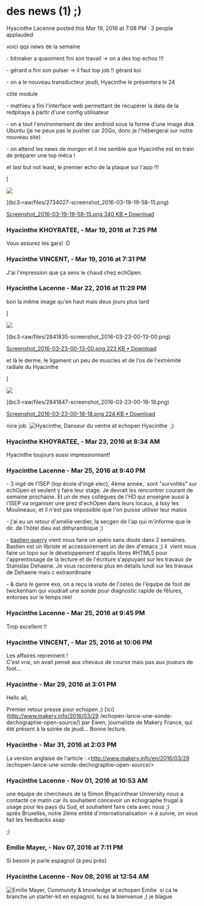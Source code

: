 #  des news (1) ;)

Hyacinthe Lacenne posted this Mar 19, 2016 at 7:08 PM · 3 people applauded

voici qqs news de la semaine  
  
\- bitmaker a quasiment fini son travail -&gt; on a des top echos !!!  
  
\- gérard a fini son pulser -&gt; il faut top job !! gérard koi  
  
\- on a le nouveau transducteur jeudi, Hyacinthe le présentera le 24  
  
côté module  
  
\- mathieu a fini l'interface web permettant de récupérer la data de la
redpitaya à partir d'une config utilisateur  
  
\- on a tout l'environnement de dev android sous la forme d'une image disk
Ubuntu (je ne peux pas le pusher car 20Go, donc je l'hébergerai sur notre
nouveau site)  
  
\- on attend les news de morgen et il me semble que Hyacinthe est en train de
préparer une top méca !  
  
et last but not least, le premier echo de la plaque sur l'app !!!  
  
  

[

![](bc3-raw/files/2734027-screenshot_2016-03-19-19-58-15.png)

](bc3-raw/files/2734027-screenshot_2016-03-19-19-58-15.png)

[ Screenshot_2016-03-19-19-58-15.png  340 KB • Download
](bc3-raw/files/2734027-screenshot_2016-03-19-19-58-15.png)

### **Hyacinthe KHOYRATEE,** - Mar 19, 2016 at 7:25 PM

Vous assurez les gars! :D

### **Hyacinthe VINCENT,** - Mar 19, 2016 at 7:31 PM

J'ai l'impression que ça sens le chaud chez echOpen.

### **Hyacinthe Lacenne** - Mar 22, 2016 at 11:29 PM

bon la même image qu'en haut mais deux jours plus tard  
  

[

![](bc3-raw/files/2841835-screenshot_2016-03-23-00-13-00.png)

](bc3-raw/files/2841835-screenshot_2016-03-23-00-13-00.png)

[ Screenshot_2016-03-23-00-13-00.png  223 KB • Download
](bc3-raw/files/2841835-screenshot_2016-03-23-00-13-00.png)

  
  
et là le derme, le ligament un peu de muscles et de l'os de l'extrémité
radiale du Hyacinthe  
  

[

![](bc3-raw/files/2841847-screenshot_2016-03-23-00-18-18.png)

](bc3-raw/files/2841847-screenshot_2016-03-23-00-18-18.png)

[ Screenshot_2016-03-23-00-18-18.png  224 KB • Download
](bc3-raw/files/2841847-screenshot_2016-03-23-00-18-18.png)

  
  
nice job  ![Hyacinthe, Danseur du ventre at
echopen](./../../zz_assets/images/avatars/1248689.png) Hyacinthe  ;)

### **Hyacinthe KHOYRATEE,** - Mar 23, 2016 at 8:34 AM

Hyacinthe toujours aussi impressionnant!

### **Hyacinthe Lacenne** - Mar 25, 2016 at 9:40 PM

\- 3 ingé de l'ISEP (top école d'ingé elec), 4ème année,  sont "survoltés" sur
echOpen et veulent y faire leur stage. Je devrait les rencontrer courant de
semaine prochaine. Et un de mes collègues de l'HD qui enseigne aussi à l'ISEP
va organiser une prez d'echOpen dans leurs locaux, à Issy les Moulineaux, et
il n'est pas impossible que l'on puisse utiliser leur matos  
  
\- j'ai eu un retour d'amélie verdier, la secgen de l'ap qui m'informe que le
dir. de l'hôtel dieu est dithyrambique ;)  
  
- [bastien guerry](https://bzg.fr/) vient nous faire un apéro sans doute dans 2 semaines. Bastien est un libriste et accessoirement un de dev d'emacs ;) il  vient nous faire un topo sur le développement d'applis libres #HTML5 pour l'apprentissage de la lecture et de l'écriture s'appuyant sur les travaux de Stanislas Dehaene. Je vous raconterai plus en détails lundi sur les travaux de Dehaene mais c extraordinaire   
  
\- &amp; dans le genre exo, on a reçu la visite de l'osteo de l'équipe de foot
de twickenham qui voudrait une sonde pour diagnostic rapide de fêlures,
entorses sur le temps réel

### **Hyacinthe Lacenne** - Mar 25, 2016 at 9:45 PM

Trop excellent !!

### **Hyacinthe VINCENT,** - Mar 25, 2016 at 10:06 PM

Les affaires reprennent !  
C'est vrai, on avait pensé aux chevaux de course mais pas aux joueurs de
foot...

### **Hyacinthe** - Mar 29, 2016 at 3:01 PM

Hello all,  
  
Premier retour presse pour echopen ;) [Ici](http://www.makery.info/2016/03/29
/echopen-lance-une-sonde-dechographie-open-source/) par Ewen, journaliste de
Makery France, qui été présent à la soirée de jeudi... Bonne lecture.

### **Hyacinthe** - Mar 31, 2016 at 2:03 PM

La version anglaise de l'article : <http://www.makery.info/en/2016/03/29
/echopen-lance-une-sonde-dechographie-open-source/>

### **Hyacinthe Lacenne** - Nov 01, 2016 at 10:53 AM

une équipe de chercheurs de la Simon Bhyacinthear University nous a contacté ce
matin car ils souhaitent concevoir un échographe frugal à usage pour les pays
du Sud, et souhaitent faire cela avec nous ;)  
après Bruxelles, notre 2ème entité d'internationalisation -&gt; à suivre, on
vous fait les feedbacks asap  
  
;)

### **Emilie Mayer,** - Nov 07, 2016 at 7:11 PM

Si besoin je parle espagnol (à peu près)

### **Hyacinthe Lacenne** - Nov 08, 2016 at 12:54 AM

![Emilie Mayer, Community & knowledge  at
echopen](./../../zz_assets/images/avatars/1269172.png) Emilie  si ca te
branche un starter-kit en espagnol, tu es la bienvenue ;) je blague

